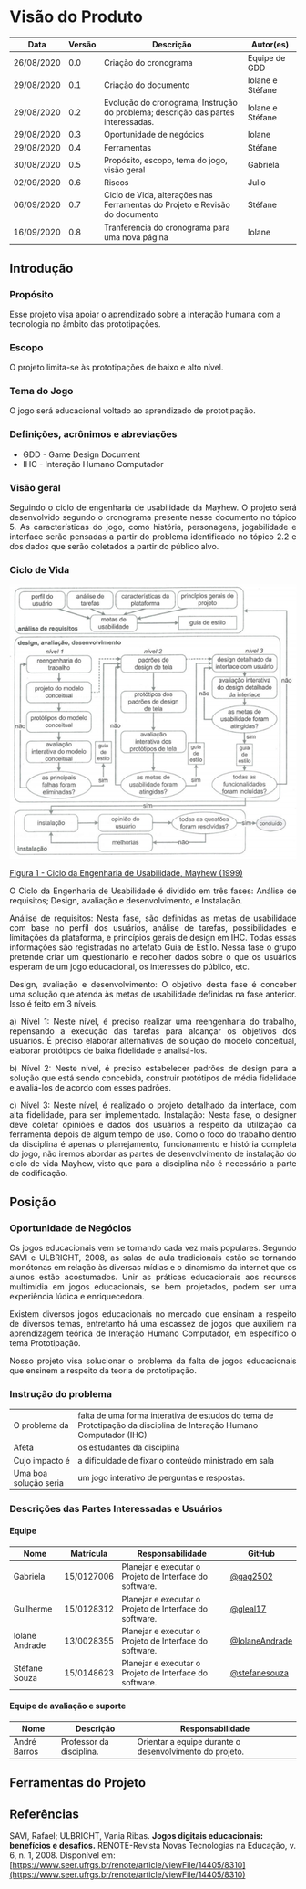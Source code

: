 
# Visão do Produto 

Data | Versão | Descrição | Autor(es)
---- | ---- | ----| -----
26/08/2020 | 0.0 | Criação do cronograma | Equipe de GDD
29/08/2020| 0.1 | Criação do documento | Iolane e Stéfane
29/08/2020 | 0.2 | Evolução do cronograma; Instrução do problema; descrição das partes interessadas. | Iolane e Stéfane
29/08/2020 | 0.3 | Oportunidade de negócios | Iolane
29/08/2020 | 0.4 | Ferramentas | Stéfane
30/08/2020 | 0.5 | Propósito, escopo, tema do jogo, visão geral | Gabriela 
02/09/2020 | 0.6 | Riscos | Julio
06/09/2020 | 0.7 | Ciclo de Vida, alterações nas Ferramentas do Projeto e Revisão do documento | Stéfane
16/09/2020 | 0.8 | Tranferencia do cronograma para uma nova página | Iolane


## Introdução

### Propósito

Esse projeto visa apoiar o aprendizado sobre a interação humana com a tecnologia no âmbito das prototipações.

### Escopo

O projeto limita-se às prototipações de baixo e alto nível. 


### Tema do Jogo

O jogo será educacional voltado ao aprendizado de prototipação. 


### Definições, acrônimos e abreviações

* GDD - Game Design Document
* IHC - Interação Humano Computador

### Visão geral

<p align="justify"> Seguindo o ciclo de engenharia de usabilidade da Mayhew. O projeto será desenvolvido segundo o cronograma presente nesse documento no tópico 5. As características do jogo, como história, personagens, jogabilidade e interface serão pensadas a partir do problema identificado no tópico 2.2 e dos dados que serão coletados a partir do público alvo.</p>

### Ciclo de Vida

![Ciclo de Vida](./img/ciclo-de-vida.jpeg)

[Figura 1 - Ciclo da Engenharia de Usabilidade, Mayhew (1999)](./img/ciclo-de-vida.jpeg)


<p align="justify"> O Ciclo da Engenharia de Usabilidade é dividido em três fases: Análise de requisitos; Design, avaliação e desenvolvimento, e Instalação. </p>

<p align="justify">Análise de requisitos: Nesta fase, são definidas as metas de usabilidade com base no perfil dos usuários, análise de tarefas, possibilidades e limitações da plataforma, e princípios gerais de design em IHC. Todas essas informações são registradas no artefato Guia de Estilo. Nessa fase o grupo pretende criar um questionário e recolher dados sobre o que os usuários esperam de um jogo educacional, os interesses do público, etc. </p>

<p align="justify">Design, avaliação e desenvolvimento: O objetivo desta fase é conceber uma solução que atenda às metas de usabilidade definidas na fase anterior. Isso é feito em 3 níveis.</p>

<p align="justify"> a) Nível 1: Neste nível, é preciso realizar uma reengenharia do trabalho, repensando a execução das tarefas para alcançar os objetivos dos usuários. É preciso elaborar alternativas de solução do modelo conceitual, elaborar protótipos de baixa fidelidade e analisá-los.</p>

<p align="justify"> b) Nível 2: Neste nível, é preciso estabelecer padrões de design para a solução que está sendo concebida, construir protótipos de média fidelidade e avaliá-los de acordo com esses padrões. </p>

<p align="justify"> c) Nível 3: Neste nível, é realizado o projeto detalhado da interface, com alta fidelidade, para ser implementado.
Instalação: Nesta fase, o designer deve coletar opiniões e dados dos usuários a respeito da utilização da ferramenta depois de algum tempo de uso. 
Como o foco do trabalho dentro da disciplina é apenas o planejamento, funcionamento e história completa do jogo, não iremos abordar as partes de desenvolvimento de instalação do ciclo de vida Mayhew, visto que para a disciplina não é necessário a parte de codificação. </p>




## Posição

### Oportunidade de Negócios

<p align="justify">Os jogos educacionais vem se tornando cada vez mais populares. Segundo SAVI e ULBRICHT, 2008, as salas de aula tradicionais estão se tornando monótonas em relação às diversas mídias e o dinamismo da internet que os alunos estão acostumados. Unir as práticas educacionais aos recursos multimídia em jogos educacionais, se bem projetados, podem ser uma experiência lúdica e enriquecedora.</p>

<p align="justify">Existem diversos jogos educacionais no mercado que ensinam a respeito de diversos temas, entretanto há uma escassez de jogos que auxiliem na aprendizagem teórica de Interação Humano Computador, em específico o tema Prototipação.</p>

<p align="justify">Nosso projeto visa solucionar o problema da falta de jogos educacionais que ensinem a respeito da teoria de prototipação.</p>

### Instrução do problema

<table>
<tr> <td> O problema da </td> <td>falta de uma forma interativa de estudos do tema de Prototipação da disciplina de Interação Humano Computador (IHC) </td> </tr>
<tr> <td>Afeta</td> <td> os estudantes da disciplina</td> </tr>
<tr> <td>Cujo impacto é</td> <td> a dificuldade de fixar o conteúdo ministrado em sala </td> </tr>
<tr> <td> Uma boa solução seria</td> <td> um jogo interativo de perguntas e respostas.</td> </tr>
</table>

### Descrições das Partes Interessadas e Usuários
#### Equipe

 Nome | Matrícula | Responsabilidade | GitHub
------- | ---------|----------------- | -------
Gabriela | 15/0127006   |Planejar e executar o Projeto de Interface do software. | [@gag2502](https://github.com/gag2502)
Guilherme |15/0128312| Planejar e executar o Projeto de Interface do software. | [@gleal17](https://github.com/gleal17)
Iolane Andrade | 13/0028355 | Planejar e executar o Projeto de Interface do software. | [@IolaneAndrade](https://github.com/IolaneAndrade)
Stéfane Souza | 15/0148623 | Planejar e executar o Projeto de Interface do software. | [@stefanesouza](https://github.com/stefanesouza)


#### Equipe de avaliação e suporte

Nome | Descrição | Responsabilidade
----- | ------ | -------
André Barros | Professor da disciplina. | Orientar a equipe durante o desenvolvimento do projeto.

## Ferramentas do Projeto





## Referências

SAVI, Rafael; ULBRICHT, Vania Ribas. **Jogos digitais educacionais: benefícios e desafios.** RENOTE-Revista Novas Tecnologias na Educação, v. 6, n. 1, 2008. Disponível em: [https://www.seer.ufrgs.br/renote/article/viewFile/14405/8310](https://www.seer.ufrgs.br/renote/article/viewFile/14405/8310)
